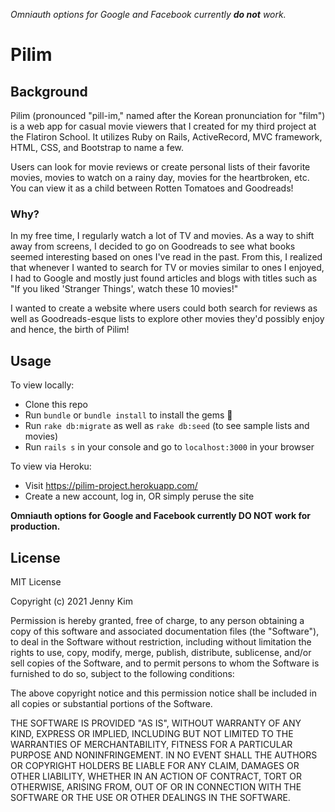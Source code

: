 _Omniauth options for Google and Facebook currently **do not** work._

# Pilim

## Background

Pilim (pronounced "pill-im," named after the Korean pronunciation for "film") is a web app for casual movie viewers that I created for my third project at the Flatiron School. It utilizes Ruby on Rails, ActiveRecord, MVC framework, HTML, CSS, and Bootstrap to name a few.

Users can look for movie reviews or create personal lists of their favorite movies, movies to watch on a rainy day, movies for the heartbroken, etc. You can view it as a child between Rotten Tomatoes and Goodreads!

### Why?

In my free time, I regularly watch a lot of TV and movies. As a way to shift away from screens, I decided to go on Goodreads to see what books seemed interesting based on ones I've read in the past. From this, I realized that whenever I wanted to search for TV or movies similar to ones I enjoyed, I had to Google and mostly just found articles and blogs with titles such as "If you liked 'Stranger Things', watch these 10 movies!"

I wanted to create a website where users could both search for reviews as well as Goodreads-esque lists to explore other movies they'd possibly enjoy and hence, the birth of Pilim!

## Usage

To view locally:

- Clone this repo
- Run `bundle` or `bundle install` to install the gems 💎
- Run `rake db:migrate` as well as `rake db:seed` (to see sample lists and movies)
- Run `rails s` in your console and go to `localhost:3000` in your browser

To view via Heroku:

- Visit https://pilim-project.herokuapp.com/
- Create a new account, log in, OR simply peruse the site

**Omniauth options for Google and Facebook currently DO NOT work for production.**

## License

MIT License

Copyright (c) 2021 Jenny Kim

Permission is hereby granted, free of charge, to any person obtaining a copy of this software and associated documentation files (the "Software"), to deal in the Software without restriction, including without limitation the rights to use, copy, modify, merge, publish, distribute, sublicense, and/or sell copies of the Software, and to permit persons to whom the Software is furnished to do so, subject to the following conditions:

The above copyright notice and this permission notice shall be included in all copies or substantial portions of the Software.

THE SOFTWARE IS PROVIDED "AS IS", WITHOUT WARRANTY OF ANY KIND, EXPRESS OR IMPLIED, INCLUDING BUT NOT LIMITED TO THE WARRANTIES OF MERCHANTABILITY, FITNESS FOR A PARTICULAR PURPOSE AND NONINFRINGEMENT. IN NO EVENT SHALL THE AUTHORS OR COPYRIGHT HOLDERS BE LIABLE FOR ANY CLAIM, DAMAGES OR OTHER LIABILITY, WHETHER IN AN ACTION OF CONTRACT, TORT OR OTHERWISE, ARISING FROM, OUT OF OR IN CONNECTION WITH THE SOFTWARE OR THE USE OR OTHER DEALINGS IN THE SOFTWARE.
